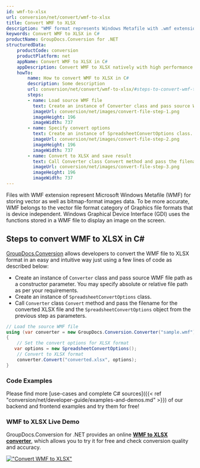 ```yaml
---
id: wmf-to-xlsx
url: conversion/net/convert/wmf-to-xlsx
title: Convert WMF to XLSX
description: "WMF format represents Windows Metafile with .wmf extension. Learn how to convert WMF to XLSX file programmatically in C# language using GroupDocs.Conversion for .NET library."
keywords: Convert WMF to XLSX in C#
productName: GroupDocs.Conversion for .NET
structuredData:
    productCode: conversion
    productPlatform: net
    appName: Convert WMF to XLSX in C#
    appDescription: Convert WMF to XLSX natively with high performance using C# language and server side GroupDocs.Conversion for .NET APIs, without the use of any software like Microsoft or Open Office.
    howTo:
        name: How to convert WMF to XLSX in C# 
        description: Some description
        url: conversion/net/convert/wmf-to-xlsx/#steps-to-convert-wmf-to-xlsx-in-c
        steps:
        - name: Load source WMF file 
          text: Create an instance of Converter class and pass source WMF file path as a constructor parameter. You may specify absolute or relative file path as per your requirements. 
          imageUrl: conversion/net/images/convert-file-step-1.png
          imageHeight: 196
          imageWidth: 737
        - name: Specify convert options 
          text: Create an instance of SpreadsheetConvertOptions class.
          imageUrl: conversion/net/images/convert-file-step-2.png
          imageHeight: 196
          imageWidth: 737
        - name: Convert to XLSX and save result 
          text: Call Converter class Convert method and pass the filename for the converted HTML file and the SpreadsheetConvertOptions object from the previous step as parameters.
          imageUrl: conversion/net/images/convert-file-step-3.png
          imageHeight: 196
          imageWidth: 737
---
```


Files with WMF extension represent Microsoft Windows Metafile (WMF) for storing vector as well as bitmap-format images data. To be more accurate, WMF belongs to the vector file format category of Graphics file formats that is device independent. Windows Graphical Device Interface (GDI) uses the functions stored in a WMF file to display an image on the screen.

## Steps to convert WMF to XLSX in C#

[GroupDocs.Conversion](https://products.groupdocs.com/conversion/net) allows developers to convert the WMF file to XLSX format in an easy and intuitive way just using a few lines of code as described below:

* Create an instance of `Converter` class and pass source WMF file path as a constructor parameter. You may specify absolute or relative file path as per your requirements. 
* Create an instance of `SpreadsheetConvertOptions` class.
* Call `Converter` class `Convert` method and pass the filename for the converted XLSX file and the `SpreadsheetConvertOptions` object from the previous step as parameters.

```csharp
// Load the source WMF file
using (var converter = new GroupDocs.Conversion.Converter("sample.wmf"))
{
    // Set the convert options for XLSX format
   var options = new SpreadsheetConvertOptions();
    // Convert to XLSX format
    converter.Convert("converted.xlsx", options);
}
```

### Code Examples

Please find more [use-cases and complete C# sources]({{< ref "conversion/net/developer-guide/examples-and-demos.md" >}}) of our backend and frontend examples and try them for free!

### WMF to XLSX Live Demo

GroupDocs.Conversion for .NET provides an online [**WMF to XLSX converter**](https://products.groupdocs.app/conversion/wmf-to-xlsx), which allows you to try it for free and check conversion quality and accuracy.

[!["Convert WMF to XLSX"](conversion/net/images/convert-to-xlsx/convert-wmf-to-xlsx.png)](https://products.groupdocs.app/conversion/wmf-to-xlsx)